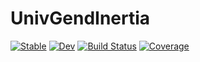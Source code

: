 # UnivGendInertia

[![Stable](https://img.shields.io/badge/docs-stable-blue.svg)](https://00krishna.github.io/UnivGendInertia.jl/stable/)
[![Dev](https://img.shields.io/badge/docs-dev-blue.svg)](https://00krishna.github.io/UnivGendInertia.jl/dev/)
[![Build Status](https://github.com/00krishna/UnivGendInertia.jl/actions/workflows/CI.yml/badge.svg?branch=main)](https://github.com/00krishna/UnivGendInertia.jl/actions/workflows/CI.yml?query=branch%3Amain)
[![Coverage](https://codecov.io/gh/00krishna/UnivGendInertia.jl/branch/main/graph/badge.svg)](https://codecov.io/gh/00krishna/UnivGendInertia.jl)
